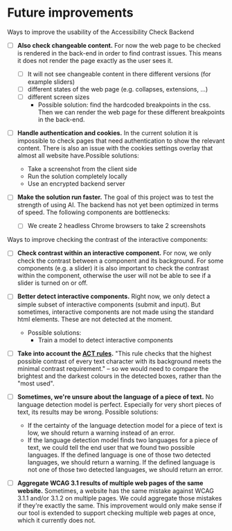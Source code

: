 # Future improvements

Ways to improve the usability of the Accessibility Check Backend

- [ ] **Also check changeable content.** For now the web page to be checked is rendered in the back-end in order to find contrast issues. This means it does not render the page exactly as the user sees it.
  - [ ] It will not see changeable content in there different versions (for example sliders)
  - [ ] different states of the web page (e.g. collapses, extensions, ...)
  - [ ] different screen sizes
    - Possible solution: find the hardcoded breakpoints in the css. Then we can render the web page for these different breakpoints in the back-end.

- [ ] **Handle authentication and cookies.** In the current solution it is impossible to check pages that need authentication to show the relevant content. There is also an issue with the cookies settings overlay that almost all website have.Possible solutions:
  - Take a screenshot from the client side
  - Run the solution completely locally
  - Use an encrypted backend server

- [ ] **Make the solution run faster.** The goal of this project was to test the strength of using AI. The backend has not yet been optimized in terms of speed. The following components are bottlenecks:
  - [ ] We create 2 headless Chrome browsers to take 2 screenshots

Ways to improve checking the contrast of the interactive components:

- [ ] **Check contrast within an interactive component.** For now, we only check the contrast between a component and its background. For some components (e.g. a slider) it is also important to check the contrast within the component, otherwise the user will not be able to see if a slider is turned on or off. 

- [ ] **Better detect interactive components.** Right now, we only detect a simple subset of interactive components (submit and input). But sometimes, interactive components are not made using the standard html elements. These are not detected at the moment.
  - Possible solutions:
    - Train a model to detect interactive components

- [ ] **Take into account the [ACT rules](https://act-rules.github.io/rules/afw4f7).** "This rule checks that the highest possible contrast of every text character with its background meets the minimal contrast requirement." – so we would need to compare the brightest and the darkest colours in the detected boxes, rather than the "most used".

- [ ] **Sometimes, we're unsure about the language of a piece of text.** No language detection model is perfect. Especially for very short pieces of text, its results may be wrong. Possible solutions:
  - If the certainty of the language detection model for a piece of text is low, we should return a warning instead of an error.
  - If the language detection model finds two languages for a piece of text, we could tell the end user that we found two possible languages. If the defined language is one of those two detected languages, we should return a warning. If the defined language is not one of those two detected languages, we should return an error.

- [ ] **Aggregate WCAG 3.1 results of multiple web pages of the same website.** Sometimes, a website has the same mistake against WCAG 3.1.1 and/or 3.1.2 on multiple pages. We could aggregate those mistakes if they're exactly the same. This improvement would only make sense if our tool is extended to support checking multiple web pages at once, which it currently does not.
